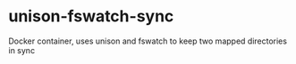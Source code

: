 # unison-fswatch-sync
Docker container, uses unison and fswatch to keep two mapped directories in sync
